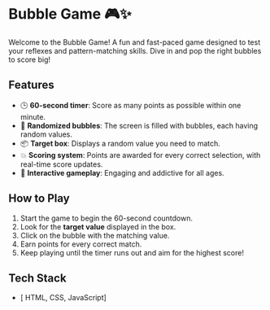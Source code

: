 # Bubble Game 🎮✨

Welcome to the Bubble Game! A fun and fast-paced game designed to test your reflexes and pattern-matching skills. Dive in and pop the right bubbles to score big!

## Features
- 🕒 **60-second timer**: Score as many points as possible within one minute.
- 🔢 **Randomized bubbles**: The screen is filled with bubbles, each having random values.
- 📦 **Target box**: Displays a random value you need to match.
- 💥 **Scoring system**: Points are awarded for every correct selection, with real-time score updates.
- 🚀 **Interactive gameplay**: Engaging and addictive for all ages.

## How to Play
1. Start the game to begin the 60-second countdown.
2. Look for the **target value** displayed in the box.
3. Click on the bubble with the matching value.
4. Earn points for every correct match.
5. Keep playing until the timer runs out and aim for the highest score!

## Tech Stack
- [ HTML, CSS, JavaScript]


